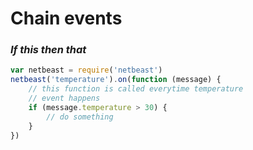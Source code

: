 # Chain events


### _If this then that_

```javascript
var netbeast = require('netbeast')
netbeast('temperature').on(function (message) {
    // this function is called everytime temperature
    // event happens
    if (message.temperature > 30) {
        // do something
    }
})
```

